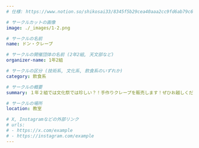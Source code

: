 ```yaml
---
# 仕様: https://www.notion.so/shikosai33/8345f5b29cea40aaa2cc9fd6ab79c6a6?pvs=4#5438a1577b604f39a67658a72f2283b8

# サークルカットの画像
image: ./_images/1-2.png

# サークルの名前
name: ドン・クレープ

# サークルの開催団体の名前 (2年2組, 天文部など)
organizer-name: 1年2組

# サークルの区分 (技術系, 文化系, 飲食系のいずれか)
category: 飲食系

# サークルの概要
summary: １年２組では文化祭では珍しい？！手作りクレープを販売します！ぜひお越しください！

# サークルの場所
location: 教室

# X, Instagramなどの外部リンク
# urls:
# - https://x.com/example
# - https://instagram.com/example
---
```

